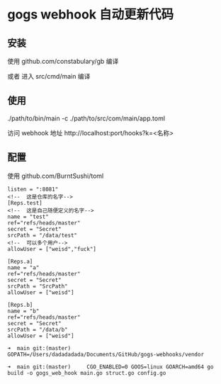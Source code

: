 # gogs webhook 自动更新代码

## 安装 

使用 github.com/constabulary/gb  编译

或者 进入 src/cmd/main 编译

## 使用

./path/to/bin/main -c ./path/to/src/com/main/app.toml


访问 webhook 地址
http://localhost:port/hooks?k=<名称>

## 配置
使用 github.com/BurntSushi/toml

```
listen = ":8081"
<!--  这是仓库的名字-->
[Reps.test]
<!--  这是自己随便定义的名字-->
name = "test"
ref="refs/heads/master"
secret = "Secret"
srcPath = "/data/test"
<!--  可以多个用户-->
allowUser = ["weisd","fuck"]

[Reps.a]
name = "a"
ref="refs/heads/master"
secret = "Secret"
srcPath = "SrcPath"
allowUser = ["weisd"]

[Reps.b]
name = "b"
ref="refs/heads/master"
secret = "Secret"
srcPath = "/data/b"
allowUser = ["weisd"]
```


```
➜  main git:(master)     GOPATH=/Users/dadadadada/Documents/GitHub/gogs-webhooks/vendor

➜  main git:(master)     CGO_ENABLED=0 GOOS=linux GOARCH=amd64 go build -o gogs_web_hook main.go struct.go config.go


```